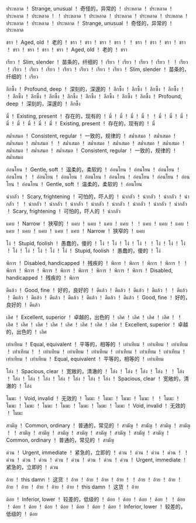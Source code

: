ประหลาด	！	Strange, unusual	！	奇怪的，异常的	！	ประหลาด	！	ประหลาด	！	ประหลาด	！	ประหลาด	！	！	ประหลาด	！	ประหลาด	！	ประหลาด	！	ประหลาด	！	ประหลาด	！	ประหลาด	！	ประหลาด	！	ประหลาด	！	Strange, unusual	！	奇怪的，异常的	！	ประหลาด

ชรา	！	Aged, old	！	老的	！	ชรา	！	ชรา	！	ชรา	！	ชรา	！	！	ชรา	！	ชรา	！	ชรา	！	ชรา	！	ชรา	！	ชรา	！	ชรา	！	ชรา	！	Aged, old	！	老的	！	ชรา

เรียว	！	Slim, slender	！	苗条的，纤细的	！	เรียว	！	เรียว	！	เรียว	！	เรียว	！	！	เรียว	！	เรียว	！	เรียว	！	เรียว	！	เรียว	！	เรียว	！	เรียว	！	เรียว	！	Slim, slender	！	苗条的，纤细的	！	เรียว

ลึกซึ้ง	！	Profound, deep	！	深刻的，深邃的	！	ลึกซึ้ง	！	ลึกซึ้ง	！	ลึกซึ้ง	！	ลึกซึ้ง	！	！	ลึกซึ้ง	！	ลึกซึ้ง	！	ลึกซึ้ง	！	ลึกซึ้ง	！	ลึกซึ้ง	！	ลึกซึ้ง	！	ลึกซึ้ง	！	ลึกซึ้ง	！	Profound, deep	！	深刻的，深邃的	！	ลึกซึ้ง

มี่	！	Existing, present	！	存在的，现有的	！	มี่	！	มี่	！	มี่	！	มี่	！	！	มี่	！	มี่	！	มี่	！	มี่	！	มี่	！	มี่	！	มี่	！	มี่	！	Existing, present	！	存在的，现有的	！	มี่

สม่ำเสมอ	！	Consistent, regular	！	一致的，规律的	！	สม่ำเสมอ	！	สม่ำเสมอ	！	สม่ำเสมอ	！	สม่ำเสมอ	！	！	สม่ำเสมอ	！	สม่ำเสมอ	！	สม่ำเสมอ	！	สม่ำเสมอ	！	สม่ำเสมอ	！	สม่ำเสมอ	！	สม่ำเสมอ	！	สม่ำเสมอ	！	Consistent, regular	！	一致的，规律的	！	สม่ำเสมอ

อ่อนโยน	！	Gentle, soft	！	温柔的，柔软的	！	อ่อนโยน	！	อ่อนโยน	！	อ่อนโยน	！	อ่อนโยน	！	！	อ่อนโยน	！	อ่อนโยน	！	อ่อนโยน	！	อ่อนโยน	！	อ่อนโยน	！	อ่อนโยน	！	อ่อนโยน	！	อ่อนโยน	！	Gentle, soft	！	温柔的，柔软的	！	อ่อนโยน

น่ากลัว	！	Scary, frightening	！	可怕的，吓人的	！	น่ากลัว	！	น่ากลัว	！	น่ากลัว	！	น่ากลัว	！	！	น่ากลัว	！	น่ากลัว	！	น่ากลัว	！	น่ากลัว	！	น่ากลัว	！	น่ากลัว	！	น่ากลัว	！	น่ากลัว	！	Scary, frightening	！	可怕的，吓人的	！	น่ากลัว

แคบ	！	Narrow	！	狭窄的	！	แคบ	！	แคบ	！	แคบ	！	แคบ	！	！	แคบ	！	แคบ	！	แคบ	！	แคบ	！	แคบ	！	แคบ	！	แคบ	！	แคบ	！	Narrow	！	狭窄的	！	แคบ

โง่	！	Stupid, foolish	！	愚蠢的，傻的	！	โง่	！	โง่	！	โง่	！	โง่	！	！	โง่	！	โง่	！	โง่	！	โง่	！	โง่	！	โง่	！	โง่	！	โง่	！	Stupid, foolish	！	愚蠢的，傻的	！	โง่

พิการ	！	Disabled, handicapped	！	残疾的	！	พิการ	！	พิการ	！	พิการ	！	พิการ	！	！	พิการ	！	พิการ	！	พิการ	！	พิการ	！	พิการ	！	พิการ	！	พิการ	！	พิการ	！	Disabled, handicapped	！	残疾的	！	พิการ

ดีแล้ว	！	Good, fine	！	好的，良好的	！	ดีแล้ว	！	ดีแล้ว	！	ดีแล้ว	！	ดีแล้ว	！	！	ดีแล้ว	！	ดีแล้ว	！	ดีแล้ว	！	ดีแล้ว	！	ดีแล้ว	！	ดีแล้ว	！	ดีแล้ว	！	ดีแล้ว	！	Good, fine	！	好的，良好的	！	ดีแล้ว

เลิศ	！	Excellent, superior	！	卓越的，出色的	！	เลิศ	！	เลิศ	！	เลิศ	！	เลิศ	！	！	เลิศ	！	เลิศ	！	เลิศ	！	เลิศ	！	เลิศ	！	เลิศ	！	เลิศ	！	เลิศ	！	Excellent, superior	！	卓越的，出色的	！	เลิศ

เท่าเทียม	！	Equal, equivalent	！	平等的，相等的	！	เท่าเทียม	！	เท่าเทียม	！	เท่าเทียม	！	เท่าเทียม	！	！	เท่าเทียม	！	เท่าเทียม	！	เท่าเทียม	！	เท่าเทียม	！	เท่าเทียม	！	เท่าเทียม	！	เท่าเทียม	！	เท่าเทียม	！	Equal, equivalent	！	平等的，相等的	！	เท่าเทียม

โล่ง	！	Spacious, clear	！	宽敞的，清澈的	！	โล่ง	！	โล่ง	！	โล่ง	！	โล่ง	！	！	โล่ง	！	โล่ง	！	โล่ง	！	โล่ง	！	โล่ง	！	โล่ง	！	โล่ง	！	โล่ง	！	Spacious, clear	！	宽敞的，清澈的	！	โล่ง

โมฆะ	！	Void, invalid	！	无效的	！	โมฆะ	！	โมฆะ	！	โมฆะ	！	โมฆะ	！	！	โมฆะ	！	โมฆะ	！	โมฆะ	！	โมฆะ	！	โมฆะ	！	โมฆะ	！	โมฆะ	！	โมฆะ	！	Void, invalid	！	无效的	！	โมฆะ

สามัญ	！	Common, ordinary	！	普通的，常见的	！	สามัญ	！	สามัญ	！	สามัญ	！	สามัญ	！	！	สามัญ	！	สามัญ	！	สามัญ	！	สามัญ	！	สามัญ	！	สามัญ	！	สามัญ	！	สามัญ	！	Common, ordinary	！	普通的，常见的	！	สามัญ

ด่วน	！	Urgent, immediate	！	紧急的，立即的	！	ด่วน	！	ด่วน	！	ด่วน	！	ด่วน	！	！	ด่วน	！	ด่วน	！	ด่วน	！	ด่วน	！	ด่วน	！	ด่วน	！	ด่วน	！	ด่วน	！	Urgent, immediate	！	紧急的，立即的	！	ด่วน

อ้าย	！	this damn	！	这货	！	อ้าย	！	อ้าย	！	อ้าย	！	อ้าย	！	！	อ้าย	！	อ้าย	！	อ้าย	！	อ้าย	！	อ้าย	！	อ้าย	！	อ้าย	！	อ้าย	！	this damn	！	这货	！	อ้าย

ด้อย	！	Inferior, lower	！	较差的，低级的	！	ด้อย	！	ด้อย	！	ด้อย	！	ด้อย	！	！	ด้อย	！	ด้อย	！	ด้อย	！	ด้อย	！	ด้อย	！	ด้อย	！	ด้อย	！	ด้อย	！	Inferior, lower	！	较差的，低级的	！	ด้อย
